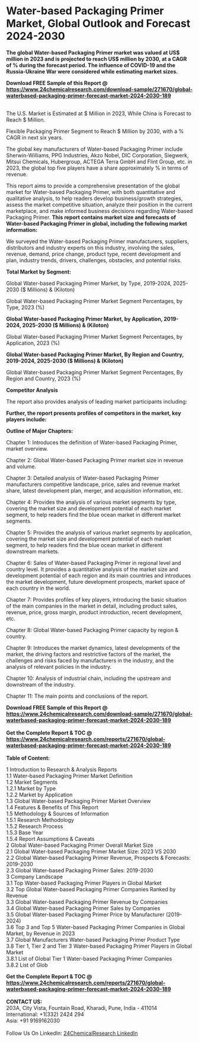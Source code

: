 <h1>Water-based Packaging Primer Market, Global Outlook and Forecast 2024-2030</h1><p><strong>The global Water-based Packaging Primer market was valued at US$ million in 2023 and is projected to reach US$ million by 2030, at a CAGR of % during the forecast period. The influence of COVID-19 and the Russia-Ukraine War were considered while estimating market sizes.</strong></p><p>
</p><p></p><div><b>Download FREE Sample of this Report @ 
            <a href="https://www.24chemicalresearch.com/download-sample/271670/global-waterbased-packaging-primer-forecast-market-2024-2030-189">
            https://www.24chemicalresearch.com/download-sample/271670/global-waterbased-packaging-primer-forecast-market-2024-2030-189</a></b></div><br><p>
The U.S. Market is Estimated at $ Million in 2023, While China is Forecast to Reach $ Million.</p><p>
Flexible Packaging Primer Segment to Reach $ Million by 2030, with a % CAGR in next six years.</p><p>
The global key manufacturers of Water-based Packaging Primer include Sherwin-Williams, PPG Industries, Akzo Nobel, DIC Corporation, Siegwerk, Mitsui Chemicals, Hubergroup, ACTEGA Terra GmbH and Flint Group, etc. in 2023, the global top five players have a share approximately % in terms of revenue.</p><p>
This report aims to provide a comprehensive presentation of the global market for Water-based Packaging Primer, with both quantitative and qualitative analysis, to help readers develop business/growth strategies, assess the market competitive situation, analyze their position in the current marketplace, and make informed business decisions regarding Water-based Packaging Primer. <strong>This report contains market size and forecasts of Water-based Packaging Primer in global, including the following market information:</strong></p><p>
</p><p>
</p><p>We surveyed the Water-based Packaging Primer manufacturers, suppliers, distributors and industry experts on this industry, involving the sales, revenue, demand, price change, product type, recent development and plan, industry trends, drivers, challenges, obstacles, and potential risks.</p><p>
<strong>Total Market by Segment:</strong></p><p>
Global Water-based Packaging Primer Market, by Type, 2019-2024, 2025-2030 ($ Millions) &amp; (Kiloton)</p><p>
Global Water-based Packaging Primer Market Segment Percentages, by Type, 2023 (%)</p><p>
</p><p>
</p><p><strong>Global Water-based Packaging Primer Market, by Application, 2019-2024, 2025-2030 ($ Millions) &amp; (Kiloton)</strong></p><p>
Global Water-based Packaging Primer Market Segment Percentages, by Application, 2023 (%)</p><p>
</p><p>
</p><p><strong>Global Water-based Packaging Primer Market, By Region and Country, 2019-2024, 2025-2030 ($ Millions) &amp; (Kiloton)</strong></p><p>
Global Water-based Packaging Primer Market Segment Percentages, By Region and Country, 2023 (%)</p><p>
</p><p>
</p><p><strong>Competitor Analysis</strong></p><p>
The report also provides analysis of leading market participants including:</p><p>
</p><p>
</p><p><strong>Further, the report presents profiles of competitors in the market, key players include:</strong></p><p>
</p><p>
</p><p><strong>Outline of Major Chapters:</strong></p><p>
Chapter 1: Introduces the definition of Water-based Packaging Primer, market overview.</p><p>
Chapter 2: Global Water-based Packaging Primer market size in revenue and volume.</p><p>
Chapter 3: Detailed analysis of Water-based Packaging Primer manufacturers competitive landscape, price, sales and revenue market share, latest development plan, merger, and acquisition information, etc.</p><p>
Chapter 4: Provides the analysis of various market segments by type, covering the market size and development potential of each market segment, to help readers find the blue ocean market in different market segments.</p><p>
Chapter 5: Provides the analysis of various market segments by application, covering the market size and development potential of each market segment, to help readers find the blue ocean market in different downstream markets.</p><p>
Chapter 6: Sales of Water-based Packaging Primer in regional level and country level. It provides a quantitative analysis of the market size and development potential of each region and its main countries and introduces the market development, future development prospects, market space of each country in the world.</p><p>
Chapter 7: Provides profiles of key players, introducing the basic situation of the main companies in the market in detail, including product sales, revenue, price, gross margin, product introduction, recent development, etc.</p><p>
Chapter 8: Global Water-based Packaging Primer capacity by region &amp; country.</p><p>
Chapter 9: Introduces the market dynamics, latest developments of the market, the driving factors and restrictive factors of the market, the challenges and risks faced by manufacturers in the industry, and the analysis of relevant policies in the industry.</p><p>
Chapter 10: Analysis of industrial chain, including the upstream and downstream of the industry.</p><p>
Chapter 11: The main points and conclusions of the report.</p><div><b>Download FREE Sample of this Report @ 
            <a href="https://www.24chemicalresearch.com/download-sample/271670/global-waterbased-packaging-primer-forecast-market-2024-2030-189">
            https://www.24chemicalresearch.com/download-sample/271670/global-waterbased-packaging-primer-forecast-market-2024-2030-189</a></b></div><br><div><b>Get the Complete Report & TOC @ 
            <a href="https://www.24chemicalresearch.com/reports/271670/global-waterbased-packaging-primer-forecast-market-2024-2030-189">
            https://www.24chemicalresearch.com/reports/271670/global-waterbased-packaging-primer-forecast-market-2024-2030-189</a></b></div><br>
            <b>Table of Content:</b><p>1 Introduction to Research & Analysis Reports<br />
    1.1 Water-based Packaging Primer Market Definition<br />
    1.2 Market Segments<br />
        1.2.1 Market by Type<br />
        1.2.2 Market by Application<br />
    1.3 Global Water-based Packaging Primer Market Overview<br />
    1.4 Features & Benefits of This Report<br />
    1.5 Methodology & Sources of Information<br />
        1.5.1 Research Methodology<br />
        1.5.2 Research Process<br />
        1.5.3 Base Year<br />
        1.5.4 Report Assumptions & Caveats<br />
2 Global Water-based Packaging Primer Overall Market Size<br />
    2.1 Global Water-based Packaging Primer Market Size: 2023 VS 2030<br />
    2.2 Global Water-based Packaging Primer Revenue, Prospects & Forecasts: 2019-2030<br />
    2.3 Global Water-based Packaging Primer Sales: 2019-2030<br />
3 Company Landscape<br />
    3.1 Top Water-based Packaging Primer Players in Global Market<br />
    3.2 Top Global Water-based Packaging Primer Companies Ranked by Revenue<br />
    3.3 Global Water-based Packaging Primer Revenue by Companies<br />
    3.4 Global Water-based Packaging Primer Sales by Companies<br />
    3.5 Global Water-based Packaging Primer Price by Manufacturer (2019-2024)<br />
    3.6 Top 3 and Top 5 Water-based Packaging Primer Companies in Global Market, by Revenue in 2023<br />
    3.7 Global Manufacturers Water-based Packaging Primer Product Type<br />
    3.8 Tier 1, Tier 2 and Tier 3 Water-based Packaging Primer Players in Global Market<br />
        3.8.1 List of Global Tier 1 Water-based Packaging Primer Companies<br />
        3.8.2 List of Glob</p><div><b>Get the Complete Report & TOC @ 
            <a href="https://www.24chemicalresearch.com/reports/271670/global-waterbased-packaging-primer-forecast-market-2024-2030-189">
            https://www.24chemicalresearch.com/reports/271670/global-waterbased-packaging-primer-forecast-market-2024-2030-189</a></b></div><br><b>CONTACT US:</b><br>
            203A, City Vista, Fountain Road, Kharadi, Pune, India - 411014<br>
            International: +1(332) 2424 294<br>
            Asia: +91 9169162030 <br><br>
            Follow Us On LinkedIn: <a href="https://www.linkedin.com/company/24chemicalresearch/">24ChemicalResearch LinkedIn</a>